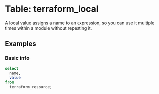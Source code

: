 # Table: terraform_local

A local value assigns a name to an expression, so you can use it multiple times within a module without repeating it.

## Examples

### Basic info

```sql
select
  name,
  value
from
  terraform_resource;
```
